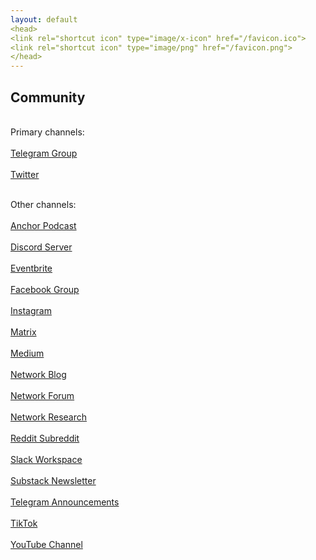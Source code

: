```yaml
---
layout: default
<head>
<link rel="shortcut icon" type="image/x-icon" href="/favicon.ico">
<link rel="shortcut icon" type="image/png" href="/favicon.png">
</head>
---
```

## Community
<br>
Primary channels:
<br>
<br>
<a href="https://t.me/networkfund" target="_blank">Telegram Group</a>
<br>
<br>
<a href="https://twitter.com/networkfund" target="_blank">Twitter</a>
<br>
<br>

Other channels:
<br>
<br>
<a href="https://anchor.fm/networkfund" target="_blank">Anchor Podcast</a>
<br>
<br>
<a href="https://discord.gg/sCtK6YK" target="_blank">Discord Server</a>
<br>
<br>
<a href="https://networkfund.eventbrite.com" target="_blank">Eventbrite</a>
<br>
<br>
<a href="https://facebook.com/groups/networkfund" target="_blank">Facebook Group</a>
<br>
<br>
<a href="https://instagram.com/networkfund" target="_blank">Instagram</a>
<br>
<br>
<a href="https://matrix.to/#/!XNSlHnqIwCumTmcAhm:matrix.org" target="_blank">Matrix</a>
<br>
<br>
<a href="https://network.medium.com" target="_blank">Medium</a>
<br>
<br>
<a href="https://blog.network.fund" target="_blank">Network Blog</a>
<br>
<br>
<a href="https://forum.network.fund" target="_blank">Network Forum</a>
<br>
<br>
<a href="https://network.com.de" target="_blank">Network Research</a>
<br>
<br>
<a href="https://reddit.com/r/networkfund" target="_blank">Reddit Subreddit</a>
<br>
<br>
<a href="https://networkfund.slack.com" target="_blank">Slack Workspace</a>
<br>
<br>
<a href="https://network.substack.com" target="_blank">Substack Newsletter</a>
<br>
<br>
<a href="https://t.me/networkfoundation" target="_blank">Telegram Announcements</a>
<br>
<br>
<a href="https://tiktok.com/networkfund" target="_blank">TikTok</a>
<br>
<br>
<a href="https://www.youtube.com/channel/UCh3Zw3sr1xPklmgjS6VYU-g" target="_blank">YouTube Channel</a>


